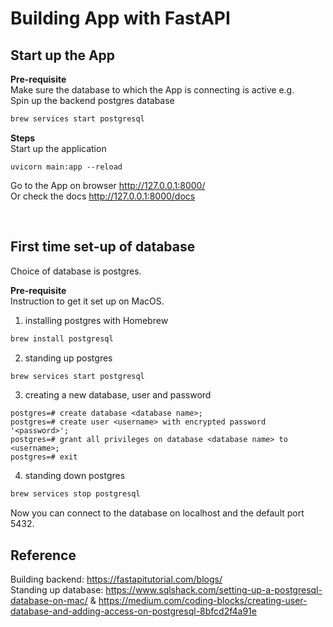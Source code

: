 # Building App with FastAPI

## Start up the App
**Pre-requisite**  
Make sure the database to which the App is connecting is active e.g.  
Spin up the backend postgres database
```sh
brew services start postgresql
```
  
**Steps**  
Start up the application
```
uvicorn main:app --reload
```
Go to the App on browser http://127.0.0.1:8000/  
Or check the docs http://127.0.0.1:8000/docs

<br>

## First time set-up of database
Choice of database is postgres.  
  
**Pre-requisite**  
Instruction to get it set up on MacOS.
1) installing postgres with Homebrew
```sh
brew install postgresql
```
2) standing up postgres  
```sh
brew services start postgresql
```
3) creating a new database, user and password
```
postgres=# create database <database name>;
postgres=# create user <username> with encrypted password '<password>';
postgres=# grant all privileges on database <database name> to <username>;
postgres=# exit
```
4) standing down postgres
```sh
brew services stop postgresql
```
Now you can connect to the database on localhost and the default port 5432.

## Reference
Building backend: https://fastapitutorial.com/blogs/  
Standing up database: https://www.sqlshack.com/setting-up-a-postgresql-database-on-mac/  &  https://medium.com/coding-blocks/creating-user-database-and-adding-access-on-postgresql-8bfcd2f4a91e  